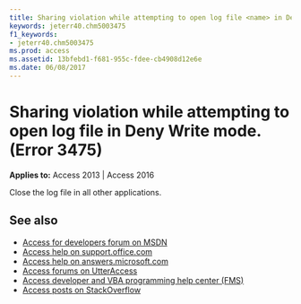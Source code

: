```yaml
---
title: Sharing violation while attempting to open log file <name> in Deny Write mode. (Error 3475)
keywords: jeterr40.chm5003475
f1_keywords:
- jeterr40.chm5003475
ms.prod: access
ms.assetid: 13bfebd1-f681-955c-fdee-cb4908d12e6e
ms.date: 06/08/2017
---
```



# Sharing violation while attempting to open log file <name> in Deny Write mode. (Error 3475)

  

**Applies to:** Access 2013 | Access 2016

Close the log file in all other applications.

## See also

- [Access for developers forum on MSDN](https://social.msdn.microsoft.com/Forums/office/en-US/home?forum=accessdev)
- [Access help on support.office.com](https://support.office.com/search/results?query=Access)
- [Access help on answers.microsoft.com](https://answers.microsoft.com/en-us/msoffice/forum?page=1&;tab=question&;status=all&;auth=1)
- [Access forums on UtterAccess](http://www.utteraccess.com/forum/index.php?act=idx)
- [Access developer and VBA programming help center (FMS)](http://www.fmsinc.com/MicrosoftAccess/developer/)
- [Access posts on StackOverflow](https://stackoverflow.com/questions/tagged/ms-access)
